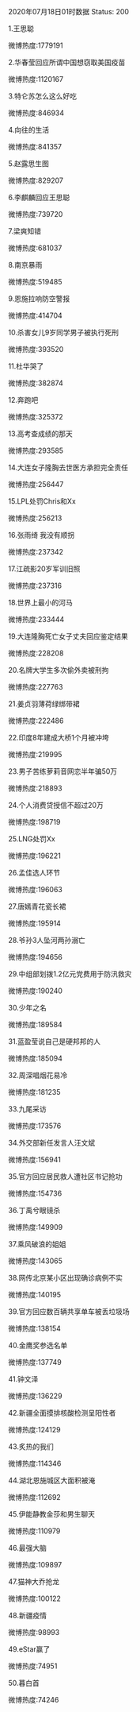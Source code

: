 2020年07月18日01时数据
Status: 200

1.王思聪

微博热度:1779191

2.华春莹回应所谓中国想窃取美国疫苗

微博热度:1120167

3.特仑苏怎么这么好吃

微博热度:846934

4.向往的生活

微博热度:841357

5.赵露思生图

微博热度:829207

6.李麒麟回应王思聪

微博热度:739720

7.梁爽知错

微博热度:681037

8.南京暴雨

微博热度:519485

9.恩施拉响防空警报

微博热度:414704

10.杀害女儿9岁同学男子被执行死刑

微博热度:393520

11.杜华哭了

微博热度:382874

12.奔跑吧

微博热度:325372

13.高考查成绩的那天

微博热度:293585

14.大连女子隆胸去世医方承担完全责任

微博热度:256447

15.LPL处罚Chris和Xx

微博热度:256213

16.张雨绮 我没有顺拐

微博热度:237342

17.江疏影20岁军训旧照

微博热度:237316

18.世界上最小的河马

微博热度:233444

19.大连隆胸死亡女子丈夫回应鉴定结果

微博热度:228208

20.名牌大学生多次偷外卖被刑拘

微博热度:227763

21.姜贞羽薄荷绿绑带裙

微博热度:222486

22.印度8年建成大桥1个月被冲垮

微博热度:219995

23.男子苦练萝莉音网恋半年骗50万

微博热度:218893

24.个人消费贷授信不超过20万

微博热度:198719

25.LNG处罚Xx

微博热度:196221

26.孟佳选人环节

微博热度:196063

27.唐嫣青花瓷长裙

微博热度:195914

28.爷孙3人坠河两孙溺亡

微博热度:194656

29.中组部划拨1.2亿元党费用于防汛救灾

微博热度:190240

30.少年之名

微博热度:189584

31.蓝盈莹说自己是硬邦邦的人

微博热度:185094

32.周深唱烟花易冷

微博热度:181235

33.九尾采访

微博热度:173576

34.外交部新任发言人汪文斌

微博热度:156941

35.官方回应居民救人遭社区书记抢功

微博热度:154736

36.丁禹兮眼镜杀

微博热度:149909

37.乘风破浪的姐姐

微博热度:143065

38.网传北京某小区出现确诊病例不实

微博热度:140195

39.官方回应数百辆共享单车被丢垃圾场

微博热度:138154

40.金鹰奖参选名单

微博热度:137749

41.钟文泽

微博热度:136229

42.新疆全面摸排核酸检测呈阳性者

微博热度:124129

43.炙热的我们

微博热度:114346

44.湖北恩施城区大面积被淹

微博热度:112692

45.伊能静教金莎和男生聊天

微博热度:110979

46.最强大脑

微博热度:109897

47.猫神大乔抢龙

微博热度:100122

48.新疆疫情

微博热度:98993

49.eStar赢了

微博热度:74951

50.暮白首

微博热度:74246

